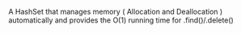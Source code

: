 A HashSet that manages memory ( Allocation and Deallocation ) automatically and provides the O(1) running time for .find()/.delete()
